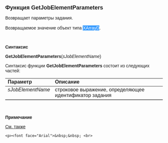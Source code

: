 ﻿<html>
<head>
<title>GetJobElementParameters</title>
    <style type="text/css">
        .style1
        {
            font-family: Arial;
        }
    </style>
</head>

<body>

<p><strong><font size="4" face="Arial">Функция GetJobElementParameters</font></strong></p>

<p class="label"><font face="Arial">Возвращает параметры задания.<br>
<br>
Возвращаемое значение объект типа <font color="#ffffff" 
        style="BACKGROUND-COLOR: #3399ff">XArrayD</font>.</font></p>

<p class="label">&nbsp;</p>

<p class="label"><font face="Arial"><b>Синтаксис</b></font></p>

<p><span class="style1"><strong>GetJobElementParameters</strong></span><font face="Arial">(<em>sJobElementName</em>)</font></p>

<p><font face="Arial">Синтаксис функции <span class="style1"><strong>
    GetJobElementParameters </strong></span>состоит из следующих частей:</font></p>

<table border="1" cellPadding="5" cols="2" frame="below" rules="rows">
<TBODY>
  <tr vAlign="top">
    <td class="label" width="29%"><font face="Arial"><b>Параметр</b></font></td>
    <td class="label" width="71%"><font face="Arial"><strong>Описание</strong></font></td>
  </tr>
  <tr vAlign="top">
    <td width="29%"><font face="Arial"><em>sJobElementName</em></font></td>
    <td width="71%"><font face="Arial">строковое выражение, определяющее идентификатор 
        задания</font></td>
  </tr>
</TBODY>
</table>

<p class="label"><br>
</p>

<p class="label"><font face="Arial"><b>Примечание</b></font></p>

<p class="label"><a href="../../functions.html"><font face="Arial">См. 
также</font></a></p>

    <p><font face="Arial">&nbsp;&nbsp; <br>
</font></p>
</body>
</html>

